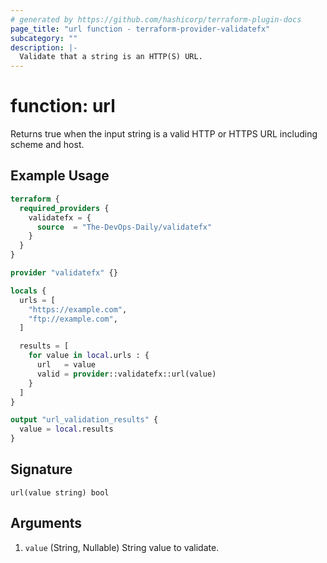 ```yaml
---
# generated by https://github.com/hashicorp/terraform-plugin-docs
page_title: "url function - terraform-provider-validatefx"
subcategory: ""
description: |-
  Validate that a string is an HTTP(S) URL.
---
```


# function: url

Returns true when the input string is a valid HTTP or HTTPS URL including scheme and host.

## Example Usage

```terraform
terraform {
  required_providers {
    validatefx = {
      source  = "The-DevOps-Daily/validatefx"
    }
  }
}

provider "validatefx" {}

locals {
  urls = [
    "https://example.com",
    "ftp://example.com",
  ]

  results = [
    for value in local.urls : {
      url   = value
      valid = provider::validatefx::url(value)
    }
  ]
}

output "url_validation_results" {
  value = local.results
}
```

## Signature

<!-- signature generated by tfplugindocs -->
```text
url(value string) bool
```

## Arguments

<!-- arguments generated by tfplugindocs -->
1. `value` (String, Nullable) String value to validate.

